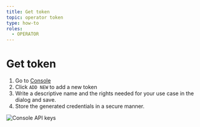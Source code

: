 ```yaml
---
title: Get token
topic: operator token
type: how-to
roles:
  - OPERATOR
---
```


# Get token

1. Go to [Console](https://console.wgtwo.com/api-keys-redirect)
2. Click `ADD NEW` to add a new token
3. Write a descriptive name and the rights needed for your use case in the dialog and save.
4. Store the generated credentials in a secure manner.

![Console API keys](@/assets/images/operator-token-console-api-keys.png)
